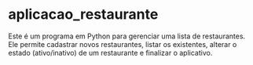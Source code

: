 # aplicacao_restaurante
Este é um programa em Python para gerenciar uma lista de restaurantes. Ele permite cadastrar novos restaurantes, listar os existentes, alterar o estado (ativo/inativo) de um restaurante e finalizar o aplicativo.
